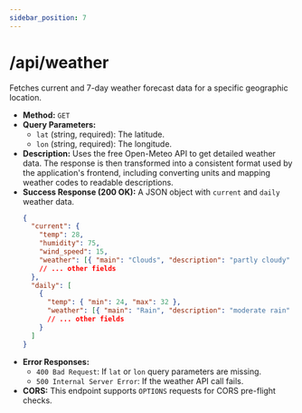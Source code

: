 ```yaml
---
sidebar_position: 7
---
```


# /api/weather

Fetches current and 7-day weather forecast data for a specific geographic location.

- **Method:** `GET`
- **Query Parameters:**
  - `lat` (string, required): The latitude.
  - `lon` (string, required): The longitude.
- **Description:** Uses the free Open-Meteo API to get detailed weather data. The response is then transformed into a consistent format used by the application's frontend, including converting units and mapping weather codes to readable descriptions.
- **Success Response (200 OK):**
  A JSON object with `current` and `daily` weather data.
  ```json
  {
    "current": {
      "temp": 28,
      "humidity": 75,
      "wind_speed": 15,
      "weather": [{ "main": "Clouds", "description": "partly cloudy" }]
      // ... other fields
    },
    "daily": [
      {
        "temp": { "min": 24, "max": 32 },
        "weather": [{ "main": "Rain", "description": "moderate rain" }]
        // ... other fields
      }
    ]
  }
  ```
- **Error Responses:**
  - `400 Bad Request`: If `lat` or `lon` query parameters are missing.
  - `500 Internal Server Error`: If the weather API call fails.
- **CORS:** This endpoint supports `OPTIONS` requests for CORS pre-flight checks.
